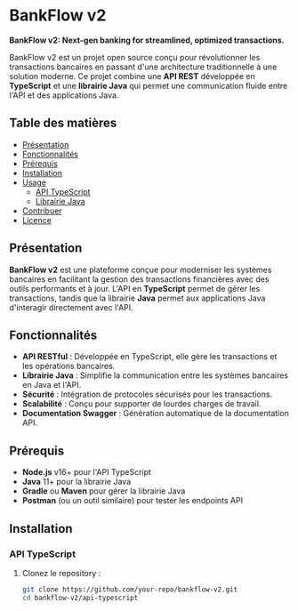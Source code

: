 # BankFlow v2

**BankFlow v2: Next-gen banking for streamlined, optimized transactions.**

BankFlow v2 est un projet open source conçu pour révolutionner les transactions bancaires en passant d'une architecture traditionnelle à une solution moderne. Ce projet combine une **API REST** développée en **TypeScript** et une **librairie Java** qui permet une communication fluide entre l'API et des applications Java.

## Table des matières

- [Présentation](#présentation)
- [Fonctionnalités](#fonctionnalités)
- [Prérequis](#prérequis)
- [Installation](#installation)
- [Usage](#usage)
  - [API TypeScript](#api-typescript)
  - [Librairie Java](#librairie-java)
- [Contribuer](#contribuer)
- [Licence](#licence)

## Présentation

**BankFlow v2** est une plateforme conçue pour moderniser les systèmes bancaires en facilitant la gestion des transactions financières avec des outils performants et à jour. L'API en **TypeScript** permet de gérer les transactions, tandis que la librairie **Java** permet aux applications Java d'interagir directement avec l'API.

## Fonctionnalités

- **API RESTful** : Développée en TypeScript, elle gère les transactions et les opérations bancaires.
- **Librairie Java** : Simplifie la communication entre les systèmes bancaires en Java et l'API.
- **Sécurité** : Intégration de protocoles sécurisés pour les transactions.
- **Scalabilité** : Conçu pour supporter de lourdes charges de travail.
- **Documentation Swagger** : Génération automatique de la documentation API.

## Prérequis

- **Node.js** v16+ pour l'API TypeScript
- **Java** 11+ pour la librairie Java
- **Gradle** ou **Maven** pour gérer la librairie Java
- **Postman** (ou un outil similaire) pour tester les endpoints API

## Installation

### API TypeScript

1. Clonez le repository :
   ```bash
   git clone https://github.com/your-repo/bankflow-v2.git
   cd bankflow-v2/api-typescript
